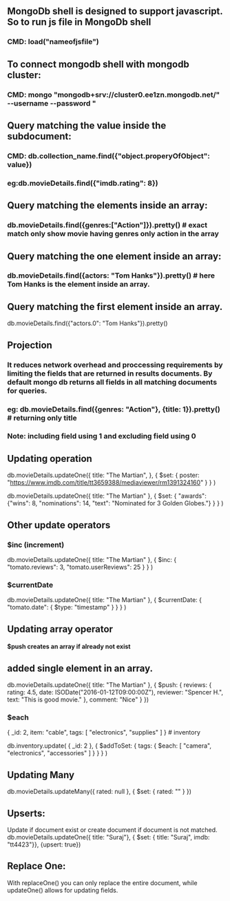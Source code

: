## MongoDb shell is designed to support javascript. So to run js file in MongoDb shell

### CMD: load("nameofjsfile")

## To connect mongodb shell with mongodb cluster:

### CMD: mongo "mongodb+srv://cluster0.ee1zn.mongodb.net/<dbname>" --username <username> --password <password>"

## Query matching the value inside the subdocument:

### CMD: db.collection_name.find({"object.properyOfObject": value})

### eg:db.movieDetails.find({"imdb.rating": 8})

## Query matching the elements inside an array:

### db.movieDetails.find({genres:["Action"]}).pretty() # exact match only show movie having genres only action in the array

## Query matching the one element inside an array:

### db.movieDetails.find({actors: "Tom Hanks"}).pretty() # here Tom Hanks is the element inside an array.

## Query matching the first element inside an array.

db.movieDetails.find({"actors.0": "Tom Hanks"}).pretty()

## Projection

### It reduces network overhead and proccessing requirements by limiting the fields that are returned in results documents. By default mongo db returns all fields in all matching documents for queries.

### eg: db.movieDetails.find({genres: "Action"}, {title: 1}).pretty() # returning only title

### Note: including field using 1 and excluding field using 0

## Updating operation

db.movieDetails.updateOne({
    title: "The Martian",
    },
    {
    $set: {
    	poster: "https://www.imdb.com/title/tt3659388/mediaviewer/rm1391324160"
    	}
    }
)

db.movieDetails.updateOne({
    title: "The Martian"
    },
    { $set: {
    		"awards": {"wins": 8, "nominations": 14, "text": "Nominated for 3 Golden Globes."}
    		}
    }
)

## Other update operators

### $inc (increment)

db.movieDetails.updateOne({
    title: "The Martian"
    },
    {
    	$inc: {
    	"tomato.reviews": 3,
    	"tomato.userReviews": 25
    	}
    }
)

### $currentDate

db.movieDetails.updateOne({
    title: "The Martian"
    },
    { $currentDate: {
    				"tomato.date": { $type: "timestamp" }
    		}
    }
)

## Updating array operator

#### $push creates an array if already not exist

## added single element in an array.

db.movieDetails.updateOne({
    title: "The Martian"
    },
    {
    	$push: {
    		reviews: {
    			rating: 4.5,
    			date: ISODate("2016-01-12T09:00:00Z"),
    			reviewer: "Spencer H.",
    			text: "This is good movie."
    		},
    		comment: "Nice"
    		}
    })

### $each

{ _id: 2, item: "cable", tags: [ "electronics", "supplies" ] } # inventory

db.inventory.update(
{ _id: 2 },
{ $addToSet: { tags: { $each: [ "camera", "electronics", "accessories" ] } } }
)

## Updating Many

db.movieDetails.updateMany({
    rated: null
    },
    {
    	$set: {
    		rated: ""
    		}
})

## Upserts:

Update if document exist or create document if document is not matched.
db.movieDetails.updateOne({ title: "Suraj"}, { $set: { title: "Suraj", imdb: "tt4423"}}, {upsert: true})

## Replace One:

With replaceOne() you can only replace the entire document, while updateOne() allows for updating fields.
